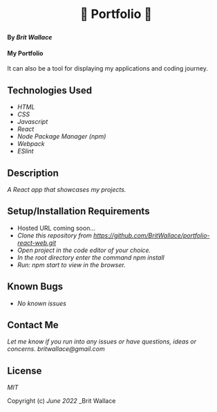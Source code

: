 #  <p align="center">  📡 **Portfolio** 📡</p>


#### By _**Brit Wallace**_

#### My Portfolio
It can also be a tool for displaying my applications and coding journey.


## Technologies Used

* _HTML_
* _CSS_
* _Javascript_
* _React_
* _Node Package Manager (npm)_
* _Webpack_
* _ESlint_




## Description

_A React app that showcases my projects._


## Setup/Installation Requirements

* Hosted URL coming soon...
* _Clone this repository from https://github.com/BritWallace/portfolio-react-web.git_
* _Open project in the code editor of your choice._
* _In the root directory enter the command npm install_
* _Run: npm start to view in the browser._


## Known Bugs

* _No known issues_

## Contact Me

_Let me know if you run into any issues or have questions, ideas or concerns. britwallace@gmail.com_

## License

_MIT_

Copyright (c) _June 2022_ _Brit Wallace